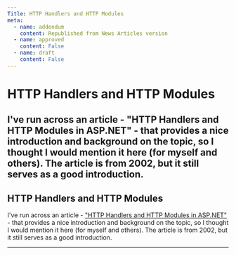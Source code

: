 ```yaml
---
Title: HTTP Handlers and HTTP Modules
meta:
  - name: addendum
    content: Republished from News Articles version
  - name: approved
    content: False
  - name: draft
    content: False
---
```

# HTTP Handlers and HTTP Modules
I've run across an article - "HTTP Handlers and HTTP Modules in ASP.NET" - that provides a nice introduction and background on the topic, so I thought I would mention it here (for myself and others). The article is from 2002, but it still serves as a good introduction.
---
## HTTP Handlers and HTTP Modules


I've run across an article - ["HTTP Handlers and HTTP Modules in ASP.NET"](http://www.15seconds.com/issue/020417.htm) - that provides a nice introduction and background on the topic, so I thought I would mention it here (for myself and others). The article is from 2002, but it still serves as a good introduction.





---
